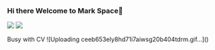 ### Hi there Welcome to Mark Space👋
<p>
<img src="https://img.shields.io/static/v1?label=Program&message=Java&color=blue"/>
<a href="https://brolab.top"><img src="https://img.shields.io/static/v1?label=Blog&message=Blog&color=red"/></a>
</p>
Busy with CV
![Uploading ceeb653ely8hd71i7aiwsg20b404tdrm.gif…]()




